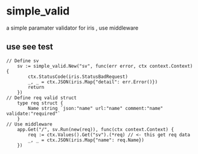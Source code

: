# simple_valid
a simple paramater validator for iris , use middleware

## use see test 
```cassandraql
// Define sv
	sv := simple_valid.New("sv", func(err error, ctx context.Context) {
		ctx.StatusCode(iris.StatusBadRequest)
		_, _ = ctx.JSON(iris.Map{"detail": err.Error()})
		return
	})
// Define req valid struct
	type req struct {
		Name string `json:"name" url:"name" comment:"name" validate:"required"`
	}
// Use middleware
	app.Get("/", sv.Run(new(req)), func(ctx context.Context) {
		req := ctx.Values().Get("sv").(*req) // <- this get req data 
		_, _ = ctx.JSON(iris.Map{"name": req.Name})
	})
```

